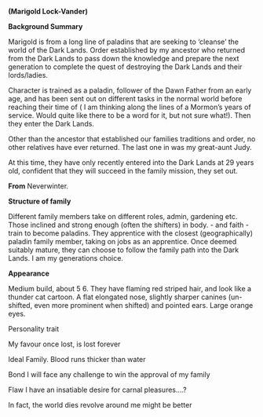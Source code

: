 **(Marigold Lock-Vander)**

**Background Summary**

Marigold is from a long line of paladins that are seeking to ‘cleanse’ the world of the Dark Lands. Order established by my ancestor who returned from the Dark Lands to pass down the knowledge and prepare the next generation to complete the quest of destroying the Dark Lands and their lords/ladies.

Character is trained as a paladin, follower of the Dawn Father from an early age, and has been sent out on different tasks in the normal world before reaching their time of ( I am thinking along the lines of a Mormon’s years of service. Would quite like there to be a word for it, but not sure what!). Then they enter the Dark Lands. 

Other than the ancestor that established our families traditions and order, no other relatives have ever returned. The last one in was my great-aunt Judy. 

At this time, they have only recently entered into the Dark Lands at 29 years old, confident that they will succeed in the family mission, they set out. 

**From** Neverwinter. 

**Structure of family** 

Different family members take on different roles, admin, gardening etc. Those inclined and strong enough (often the shifters) in body. - and faith - train to become paladins. They apprentice with the closest (geographically) paladin family member, taking on jobs as an apprentice. Once deemed suitably mature, they can choose to follow the family path into the Dark Lands. I am my generations choice.

**Appearance** 

Medium build, about 5 6. They have flaming red striped hair, and look like a thunder cat cartoon. A flat elongated nose, slightly sharper canines (un-shifted, even more prominent when shifted) and pointed ears. Large orange eyes. 

Personality trait

My favour once lost, is lost forever

Ideal
Family. Blood runs thicker than water

Bond
I will face any challenge to win the approval of my family

Flaw
I have an insatiable desire for carnal pleasures….?

In fact, the world dies revolve around me might be better